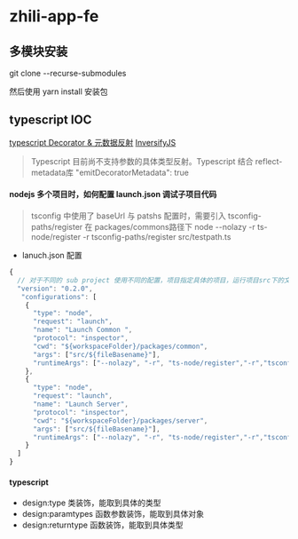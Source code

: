 # zhili-app-fe

## 多模块安装

git clone --recurse-submodules

然后使用 yarn install 安装包



## typescript IOC

[typescript Decorator & 元数据反射](https://qianduan.group/posts/59977ed1b963854f926adcec)
[InversifyJS](https://github.com/inversify/InversifyJS)

> Typescript 目前尚不支持参数的具体类型反射。Typescript 结合 reflect-metadata库 "emitDecoratorMetadata": true

#### nodejs 多个项目时，如何配置 launch.json 调试子项目代码

> tsconfig 中使用了 baseUrl 与 patshs 配置时，需要引入 tsconfig-paths/register
> 在 packages/commons路径下 node --nolazy -r ts-node/register -r tsconfig-paths/register  src/testpath.ts

- lanuch.json 配置
  
```javascript
{
  // 对于不同的 sub project 使用不同的配置，项目指定具体的项目，运行项目src下的文件
  "version": "0.2.0",
   "configurations": [
    {
      "type": "node",
      "request": "launch",
      "name": "Launch Common ",
      "protocol": "inspector",
      "cwd": "${workspaceFolder}/packages/common",
      "args": ["src/${fileBasename}"],
      "runtimeArgs": ["--nolazy", "-r", "ts-node/register","-r","tsconfig-paths/register"],
    },
    {
      "type": "node",
      "request": "launch",
      "name": "Launch Server",
      "protocol": "inspector",
      "cwd": "${workspaceFolder}/packages/server",
      "args": ["src/${fileBasename}"],
      "runtimeArgs": ["--nolazy", "-r", "ts-node/register","-r","tsconfig-paths/register"],
    }
  ]
}
```

#### typescript

- design:type  类装饰，能取到具体的类型
- design:paramtypes  函数参数装饰，能取到具体对象
- design:returntype  函数装饰，能取到具体类型
